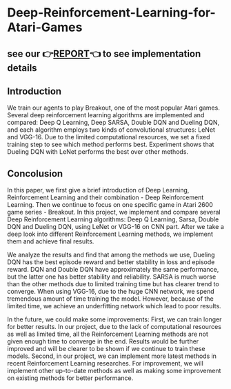 # Deep-Reinforcement-Learning-for-Atari-Games
## see our :point_right:[REPORT](https://github.com/WenqiJiang/Deep-Reinforcement-Learning-for-Atari-Games/blob/master/Report_Deep_Reinforcement_Learning_for_Atari_Games.pdf):point_left: to see implementation details
## Introduction
We train our agents to play Breakout, one of the most popular Atari games. Several deep reinforcement learning algorithms are implemented and compared: Deep Q Learning, Deep SARSA, Double DQN and Dueling DQN, and each algorithm employs two kinds of convolutional structures:
LeNet and VGG-16. Due to the limited computational resources, we set a fixed training step to see which method performs best. Experiment shows that Dueling DQN with LeNet performs the best over other methods.
## Concolusion
In this paper, we first give a brief introduction of Deep Learning, Reinforcement Learning and their combination - Deep Reinforcement Learning. Then we continue to focus on one specific game in Atari 2600 game series - Breakout. In this project, we implement and compare several Deep Reinforcement Learning algorithms: Deep Q Learning, Sarsa, Double DQN and Dueling DQN, using LeNet or VGG-16 on CNN part. After we take a deep look into different Reinforcement Learning methods, we implement them and achieve final results.   
  
We analyze the results and find that among the methods we use, Dueling DQN has the best episode reward and better stability in loss and episode reward. DQN and Double DQN have approximately the same performance, but the latter one has better stability and reliability. SARSA is much worse than the other methods due to limited training time but has clearer trend to converge. When using VGG-16, due to the huge CNN network, we spend tremendous amount of time training the model. However, because of the limited time, we achieve an underfitting network which lead to poor results.   
  
In the future, we could make some improvements: First, we can train longer for better results. In our project, due to the lack of computational resources as well as limited time, all the Reinforcement Learning methods are not given enough time to converge in the end. Results would be further improved and will be clearer to be shown if we continue to train these models. Second, in our project, we can implement more latest methods in recent Reinforcement Learning researches. For improvement, we will implement other up-to-date methods as well as making some improvement on existing methods for better performance.  
